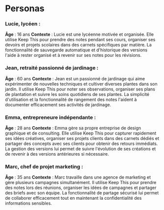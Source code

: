 # Personas

### Lucie, lycéen :

**Âge** : 16 ans
**Contexte** : Lucie est une lycéenne motivée et organisée. Elle utilise Keep This pour prendre des notes pendant ses cours, organiser ses devoirs et projets scolaires dans des carnets spécifiques par matière. La fonctionnalité de sauvegarde automatique et d'historique des versions l'aide à rester organisé et à revenir sur ses notes pour les révisions.


### Jean, retraité passionné de jardinage :

**Âge** : 60 ans
**Contexte** : Jean est un passionné de jardinage qui aime expérimenter de nouvelles techniques et cultiver diverses plantes dans son jardin. Il utilise Keep This pour noter ses observations, organiser ses plans de plantation et suivre les soins quotidiens de ses plantes. La simplicité d'utilisation et la fonctionnalité de rangement des notes l'aident à documenter efficacement ses activités de jardinage.

### Emma, entrepreneure indépendante :

**Âge** : 28 ans
**Contexte** : Emma gère sa propre entreprise de design graphique et de consulting. Elle utilise Keep This pour capturer rapidement ses idées créatives, organiser ses projets clients dans des carnets dédiés et partager des concepts avec ses clients pour obtenir des retours immédiats. La gestion des versions lui permet de suivre l'évolution de ses créations et de revenir à des versions antérieures si nécessaire.


### Marc, chef de projet marketing :

**Âge** : 35 ans
**Contexte** : Marc travaille dans une agence de marketing et gère plusieurs campagnes simultanément. Il utilise Keep This pour prendre des notes lors des réunions, organiser les idées de campagnes et partager des briefs avec son équipe. La fonctionnalité de partage sécurisé lui permet de collaborer efficacement tout en maintenant la confidentialité des informations sensibles.
